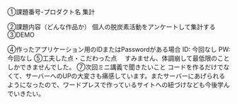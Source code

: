 ①課題番号-プロダクト名 集計

②課題内容（どんな作品か） 個人の脱炭素活動をアンケートして集計する ③DEMO

④作ったアプリケーション用のIDまたはPasswordがある場合 ID: 今回なし PW: 今回なし
⑤工夫した点・こだわった点 　すみません、体調崩して最低限のことしかできませんでした。
⑦次回ミニ講義で聞きたいこと コードを作るだけでなくて、サーバーへのUPの大変さも痛感しています。またサーバーにあげられるようになったので、ワードプレスで作っているサイトへの紐づけなども今後学んでいきたい。
